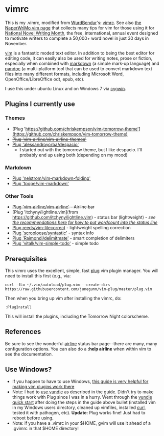 # vimrc
This is my .vimrc, modified from [WurdBendur](http://nanowrimo.org/participants/wurdbendur)'s: [vimrc](https://github.com/WurdBendur/vimrc/blob/master/.vimrc). See also [the NaperWriMo vim page](http://naperwrimo.org/vim) that collects many tips for vim for those using it for [National Novel Writing Month](http://nanowrimo.org), the free, international, annual event designed to motivate writers to complete a 50,000+ word novel in just 30 days in November.

[vim](http://vim.org) is a fantastic moded text editor. In addition to being the best editor for editing code, it can easily also be used for writing notes, prose or fiction, especially when combined with [markdown](https://daringfireball.net/projects/markdown/) (a simple mark-up language) and [pandoc](http://pandoc.org) (a multi-platform tool that can be used to convert markdown text files into many different formats, including Microsoft Word, OpenOffice/LibreOffice odt, epub, etc).

I use this under ubuntu Linux and on Windows 7 via [cygwin](https://www.cygwin.com/).

## Plugins I currently use

### Themes
* [Plug 'https://github.com/chriskempson/vim-tomorrow-theme'](https://github.com/chriskempson/vim-tomorrow-theme)
* ~~[Plug 'vim-airline/vim-airline-themes'](https://github.com/vim-airline/vim-airline-themes)~~
* [Plug 'alessandroyorba/despacio'](https://github.com/AlessandroYorba/Despacio)
    - I started out with the tomorrow theme, but I like despacio. I'll probably end up using both (depending on my mood)

### Markdown
* [Plug 'nelstrom/vim-markdown-folding'](https://github.com/nelstrom/vim-markdown-folding)
* [Plug 'tpope/vim-markdown'](https://github.com/tpope/vim-markdown)

### Other Tools
* ~~[Plug 'vim-airline/vim-airline'](https://github.com/vim-airline/vim-airline)	- Airline bar~~
* [Plug 'itchyny/lightline.vim](from https://github.com/itchyny/lightline.vim) - status bar (lightweight) - *see [the recommendations here for how to put wordcount into the status line](https://github.com/itchyny/lightline.vim/issues/295)*
* [Plug reeds/vim-litecorrect](https://github.com/reedes/vim-litecorrect) - lightweight spelling correction
* [Plug 'scrooloose/syntastic'](https://github.com/scrooloose/syntastic) - syntax info
* [Plug 'Raimondi/delimitmate'](https://github.com/Raimondi/delimitmate) - smart completion of delimiters
* [Plug 'vitalk/vim-simple-todo'](https://github.com/vitalk/vim-simple-todo) - simple todo

## Prerequisites
This vimrc uses the excellent, simple, fast [plug](https://github.com/junegunn/vim-plug) vim plugin manager. You will need to install this first (e.g., via:

    curl -fLo ~/.vim/autoload/plug.vim --create-dirs https://raw.githubusercontent.com/junegunn/vim-plug/master/plug.vim

Then when you bring up vim after installing the vimrc, do:

    :PlugInstall

This will install the plugins, including the Tomorrow Night colorscheme.

## References
Be sure to see the wonderful [airline](https://github.com/vim-airline/vim-airline) status bar page--there are many, many configuration options. You can also do a **:help airline** when within vim to see the documentation.

## Use Windows?
* If you happen to have to use Windows, [this guide is very helpful for making vim plugins work there](https://www.vim.org/ugrankar.pdf)
* Note: I had to [use vundle](https://github.com/VundleVim/Vundle.vim/wiki/Vundle-for-Windows) as described in the guide. Didn't try to make things work with Plug since I was in a hurry. Went through the [vundle quick start](https://github.com/VundleVim/Vundle.vim#quick-start) after doing the steps in the guide above bullet (installed vim in my Windows users directory, cleaned up vimfiles, installed [curl](https://curl.haxx.se/download.html#Win64), tested it with pathogen, etc). **Update**: Plug works fine! Just had to reboot before using.
* Note: if you have a .vimrc in your $HOME, gvim will use it ahead of a .gvimrc in that $HOME directory!

